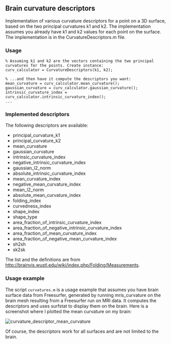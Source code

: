 ## Brain curvature descriptors

Implementation of various curvature descriptors for a point on a 3D surface, based on the two principal curvatures k1 and k2. The implementation assumes you already have k1 and k2 values for each point on the surface. The implementation is in the CurvatureDescriptors.m file.


### Usage

    % Assuming k1 and k2 are the vectors containing the two principal curvatures for the points. Create instance:
    curv_calculator = CurvatureDescriptors(k1, k2);

    % ...and then have it compute the descriptors you want:
    mean_curvature = curv_calculator.mean_curvature();
    gaussian_curvature = curv_calculator.gaussian_curvature();
    intrinsic_curvature_index = curv_calculator.intrinsic_curvature_index();
    ...

### Implemented descriptors

The following descriptors are available:

* principal_curvature_k1
* principal_curvature_k2
* mean_curvature
* gaussian_curvature
* intrinsic_curvature_index
* negative_intrinsic_curvature_index
* gaussian_l2_norm
* absolute_intrinsic_curvature_index
* mean_curvature_index
* negative_mean_curvature_index
* mean_l2_norm
* absolute_mean_curvature_index
* folding_index
* curvedness_index
* shape_index
* shape_type
* area_fraction_of_intrinsic_curvature_index
* area_fraction_of_negative_intrinsic_curvature_index
* area_fraction_of_mean_curvature_index
* area_fraction_of_negative_mean_curvature_index
* sh2sh
* sk2sk

The list and the definitions are from http://brainvis.wustl.edu/wiki/index.php/Folding/Measurements.

### Usage example

The script `curvatures.m` is a usage example that assumes you have brain surface data from Freesurfer, generated by running mris_curvature on the brain mesh resulting from a Freesurfer run on MRI data. It computes the descriptors and uses surfstat to display them on the brain. Here is a screenshot where I plotted the mean curvature on my brain:

![curvature_descriptor_mean_curvature](./curvature_descriptor_mean_curvature.png?raw=true "Mean curvature plotted on the pial surface of a human brain")


Of course, the descriptors work for all surfaces and are not limited to the brain.
